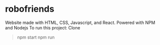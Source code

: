 # robofriends
Website made with HTML, CSS, Javascript, and React. 
Powered with NPM and Nodejs
To run this project:
Clone
>npm start
>npm run
